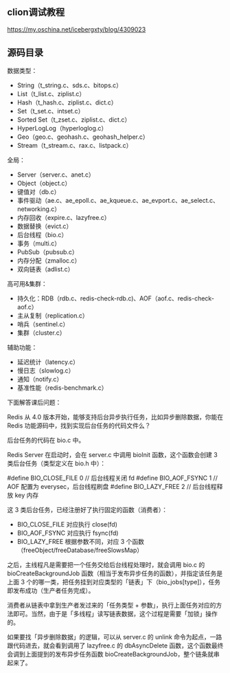 ## clion调试教程 

https://my.oschina.net/icebergxty/blog/4309023

## 源码目录
数据类型：

- String（t_string.c、sds.c、bitops.c）
- List（t_list.c、ziplist.c）
- Hash（t_hash.c、ziplist.c、dict.c）
- Set（t_set.c、intset.c）
- Sorted Set（t_zset.c、ziplist.c、dict.c）
- HyperLogLog（hyperloglog.c）
- Geo（geo.c、geohash.c、geohash_helper.c）
- Stream（t_stream.c、rax.c、listpack.c）

全局：
- Server（server.c、anet.c）
- Object（object.c）
- 键值对（db.c）
- 事件驱动（ae.c、ae_epoll.c、ae_kqueue.c、ae_evport.c、ae_select.c、networking.c）
- 内存回收（expire.c、lazyfree.c）
- 数据替换（evict.c）
- 后台线程（bio.c）
- 事务（multi.c）
- PubSub（pubsub.c）
- 内存分配（zmalloc.c）
- 双向链表（adlist.c）

高可用&集群：
- 持久化：RDB（rdb.c、redis-check-rdb.c)、AOF（aof.c、redis-check-aof.c）
- 主从复制（replication.c）
- 哨兵（sentinel.c）
- 集群（cluster.c）

辅助功能：
- 延迟统计（latency.c）
- 慢日志（slowlog.c）
- 通知（notify.c）
- 基准性能（redis-benchmark.c）

下面解答课后问题：

Redis 从 4.0 版本开始，能够支持后台异步执行任务，比如异步删除数据，你能在 Redis 功能源码中，找到实现后台任务的代码文件么？

后台任务的代码在 bio.c 中。

Redis Server 在启动时，会在 server.c 中调用 bioInit 函数，这个函数会创建 3 类后台任务（类型定义在 bio.h 中）：

#define BIO_CLOSE_FILE 0 // 后台线程关闭 fd
#define BIO_AOF_FSYNC 1 // AOF 配置为 everysec，后台线程刷盘
#define BIO_LAZY_FREE 2 // 后台线程释放 key 内存

这 3 类后台任务，已经注册好了执行固定的函数（消费者）：
- BIO_CLOSE_FILE 对应执行 close(fd)
- BIO_AOF_FSYNC 对应执行 fsync(fd)
- BIO_LAZY_FREE 根据参数不同，对应 3 个函数（freeObject/freeDatabase/freeSlowsMap）

之后，主线程凡是需要把一个任务交给后台线程处理时，就会调用 bio.c 的 bioCreateBackgroundJob 函数（相当于发布异步任务的函数），并指定该任务是上面 3 个的哪一类，把任务挂到对应类型的「链表」下（bio_jobs[type]），任务即发布成功（生产者任务完成）。

消费者从链表中拿到生产者发过来的「任务类型 + 参数」，执行上面任务对应的方法即可。当然，由于是「多线程」读写链表数据，这个过程是需要「加锁」操作的。

如果要找「异步删除数据」的逻辑，可以从 server.c 的 unlink 命令为起点，一路跟代码进去，就会看到调用了 lazyfree.c 的 dbAsyncDelete 函数，这个函数最终会调到上面提到的发布异步任务函数 bioCreateBackgroundJob，整个链条就串起来了。